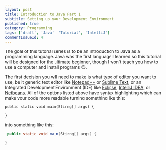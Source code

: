```yaml
---
layout: post
title: Introduction to Java Part 1
subtitle: Setting up your Development Environment
published: true
category: Programming
tags: ['draft', 'Java', 'Tutorial', 'IntelliJ']
commentIssueId: 4
---
```

The goal of this tutorial series is to be an introduction to Java as a programming language. Java was the first language I learned so this tutorial will be designed for the ultimate beginner, though I won't teach you how to use a computer and install programs :wink:.

The first decision you will need to make is what type of editor you want to use, be it generic text editor like [Notepad++](https://notepad-plus-plus.org/) or [Sublime Text](https://www.sublimetext.com/), or an Integrated Development Environment (IDE) like [Eclipse](https://eclipse.org/), [IntelliJ IDEA](https://www.jetbrains.com/idea/), or [Netbeans](https://netbeans.org/). All of the options listed above have syntax highlighting which can make your code more readable turning something like this:

```
public static void main(Stirng[] args) {

}
```
 into something like this:
 
``` java
 public static void main(Stirng[] args) {

}
```
